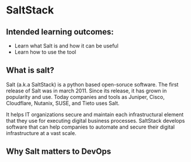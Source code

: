 # SaltStack

## Intended learning outcomes:
* Learn what Salt is and how it can be useful
* Learn how to use the tool

## What is salt? 

Salt (a.k.a SaltStack) is a python based open-soruce software. The first release of Salt was in march 2011. Since its release, it has grown in popularity and use. Today companies and tools as Juniper, Cisco, Cloudflare, Nutanix, SUSE, and Tieto uses Salt.

It helps IT organizations secure and maintain each infrastructural element that they use for executing digital business processes. SaltStack develops software that can help companies to automate and secure their digital infrastructure at a vast scale.  



## Why Salt matters to DevOps

